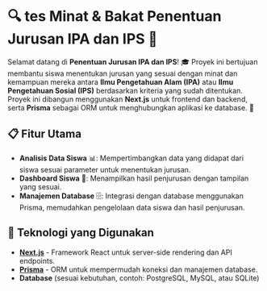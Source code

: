 # 🔍 tes Minat & Bakat Penentuan Jurusan IPA dan IPS 🌟

Selamat datang di **Penentuan Jurusan IPA dan IPS**! 🎓 Proyek ini bertujuan membantu siswa menentukan jurusan yang sesuai dengan minat dan kemampuan mereka antara **Ilmu Pengetahuan Alam (IPA)** atau **Ilmu Pengetahuan Sosial (IPS)** berdasarkan kriteria yang sudah ditentukan. Proyek ini dibangun menggunakan **Next.js** untuk frontend dan backend, serta **Prisma** sebagai ORM untuk menghubungkan aplikasi ke database. 🚀

## 📋 Fitur Utama

- **Analisis Data Siswa** 📊: Mempertimbangkan data yang didapat dari siswa sesuai parameter untuk menentukan jurusan.
- **Dashboard Siswa** 🎒: Menampilkan hasil penjurusan dengan tampilan yang sesuai.
- **Manajemen Database** 🗄️: Integrasi dengan database menggunakan Prisma, memudahkan pengelolaan data siswa dan hasil penjurusan.

## 🔧 Teknologi yang Digunakan

- **[Next.js](https://nextjs.org/)** - Framework React untuk server-side rendering dan API endpoints.
- **[Prisma](https://www.prisma.io/)** - ORM untuk mempermudah koneksi dan manajemen database.
- **Database** (sesuai kebutuhan, contoh: PostgreSQL, MySQL, atau SQLite)
